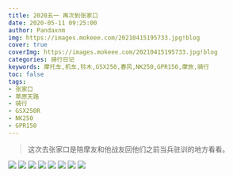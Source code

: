 ```yaml
---
title: 2020五一 再次到张家口
date: 2020-05-11 09:25:00
author: Pandaxnm
img: https://images.mokeee.com/20210415195733.jpg!blog
cover: true
coverImg: https://images.mokeee.com/20210415195733.jpg!blog
categories: 骑行日记
keywords: 摩托车,机车,铃木,GSX250,春风,NK250,GPR150,摩旅,骑行
toc: false
tags:
- 张家口
- 草原天路
- 骑行
- GSX250R
- NK250
- GPR150
---
```

> 这次去张家口是陪摩友和他战友回他们之前当兵驻训的地方看看。

<!-- more -->

![](https://images.mokeee.com/20210415195732.jpg!blog)
![](https://images.mokeee.com/20210415195734.JPG!blog)
![](https://images.mokeee.com/20210415195733.jpg!blog)
![](https://images.mokeee.com/20210415195737.JPG!blog)
![](https://images.mokeee.com/20210415195738.JPG!blog)
![](https://images.mokeee.com/20210415195739.JPG!blog)
![](https://images.mokeee.com/20210415195736.JPG!blog)
![](https://images.mokeee.com/20210415195735.JPG!blog)
